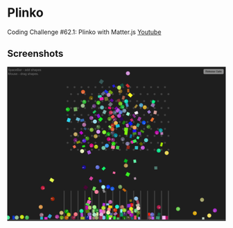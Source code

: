 # Plinko

Coding Challenge #62.1: Plinko with Matter.js [Youtube](https://www.youtube.com/watch?v=KakpnfDv_f0)

## Screenshots

![screenshot](./1.png)